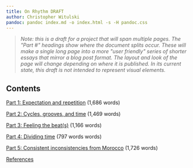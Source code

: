 ```yaml
---
title: On Rhythm DRAFT
author: Christopher Witulski
pandoc: pandoc index.md -o index.html -s -H pandoc.css
---
```

>*Note: this is a draft for a project that will span multiple pages. The "Part #" headings show where the document splits occur. These will make a single long page into a more "user friendly" series of shorter essays that mirror a blog post format. The layout and look of the page will change depending on where it is published. In its current state, this draft is not intended to represent visual elements.*

## Contents

[Part 1: Expectation and repetition](part1.html) (1,686 words)

[Part 2: Cycles, grooves, and time](part2.html) (1,469 words)

[Part 3: Feeling the beat(s)](part3.html) (1,166 words)

[Part 4: Dividing time](part4.html) (797 words words)

[Part 5: Consistent inconsistencies from Morocco](part5.html) (1,726 words)

[References](references.html)